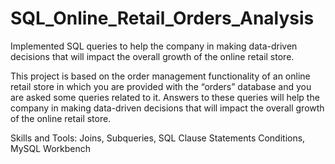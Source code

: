# SQL_Online_Retail_Orders_Analysis
Implemented SQL queries to help the company in making data-driven decisions that will impact the overall growth of the online retail store.  

This project is based on the order management functionality of an online retail store in which you are provided with the “orders” database and you are asked some queries related to it. Answers to these queries will help the company in making data-driven decisions that will impact the overall growth of the online retail store.  

Skills and Tools: Joins, Subqueries, SQL Clause Statements Conditions, MySQL Workbench
